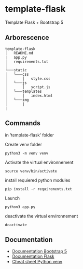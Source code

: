 # template-flask
Template Flask + Bootstrap 5



## Arborescence

```
template-flask
│   README.md
|   app.py
│   requirements.txt    
│
└───static
│   └───css
│       │   style.css
│   └───js
│       │   script.js
│   └───templates
│       │   index.html
│   └───img
│       | 
|
```
 
## Commands

in 'template-flask' folder

Create venv folder 
```
python3 -m venv venv 
```

Activate the virtual environnement
```
source venv/bin/activate 
```

install requiered python modules
```
pip install -r requirements.txt  
```

Launch 
```
python3 app.py
```

deactivate the virtual environnement
```
deactivate 
```

## Documentation 

+ [Documentation Bootstrap 5](https://getbootstrap.com/docs/5.0/getting-started/introduction/) 
+ [Documentation Flask](https://flask.palletsprojects.com/en/2.0.x/) 
+ [Cheat sheet Python venv](https://aaronlelevier.github.io/virtualenv-cheatsheet/) 

